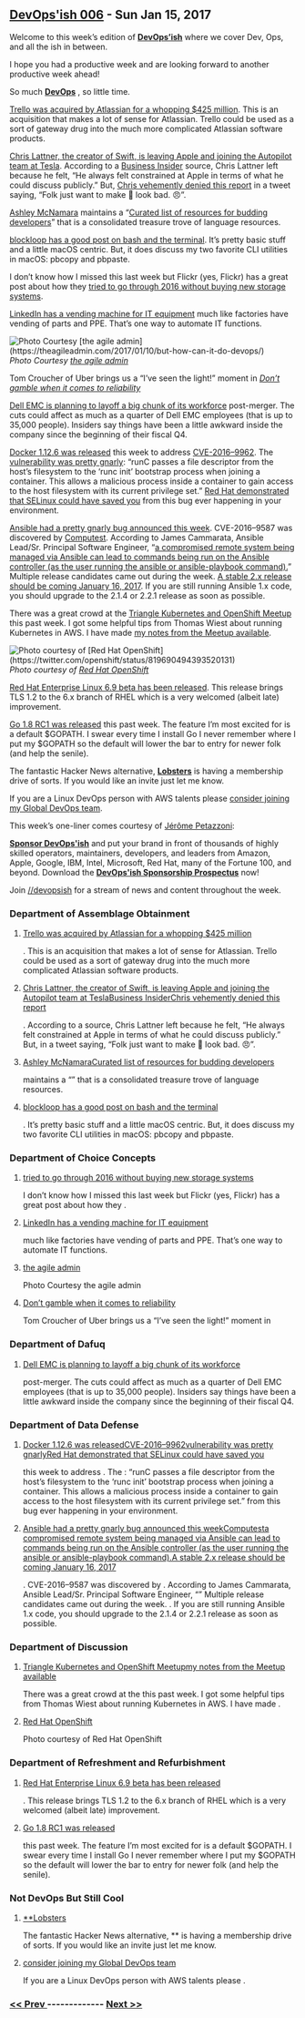 ## [DevOps'ish 006](https://devopsish.com/006) - Sun Jan 15, 2017

Welcome to this week’s edition of <a href="https://devopsish.com/"><strong>DevOps’ish</strong></a> where we cover Dev, Ops, and all the ish in between.

I hope you had a productive week and are looking forward to another productive week ahead!

So much <a href="https://devopsish.com/"><strong>DevOps</strong></a> , so little time.

<a href="http://www.forbes.com/sites/alexkonrad/2017/01/09/atlassian-acquires-popular-team-productivity-app-trello-for-425-million/">Trello was acquired by Atlassian for a whopping $425 million</a>. This is an acquisition that makes a lot of sense for Atlassian. Trello could be used as a sort of gateway drug into the much more complicated Atlassian software products.

<a href="https://9to5mac.com/2017/01/10/swift-chris-lattner-leaving-apple/">Chris Lattner, the creator of Swift, is leaving Apple and joining the Autopilot team at Tesla</a>. According to a <a href="http://www.businessinsider.com/how-apples-culture-of-secrecy-wears-down-its-top-developers-2017-1">Business Insider</a> source, Chris Lattner left because he felt, “He always felt constrained at Apple in terms of what he could discuss publicly.” But, <a href="https://twitter.com/clattner_llvm/status/819974025371787264">Chris vehemently denied this report</a> in a tweet saying, “Folk just want to make 🍎 look bad. 😠”.

<a href="https://twitter.com/ashleymcnamara">Ashley McNamara</a> maintains a “<a href="http://ashleymcnamara.github.io/learn_to_code/">Curated list of resources for budding developers</a>” that is a consolidated treasure trove of language resources.

<a href="https://www.blockloop.io/mastering-bash-and-terminal">blockloop has a good post on bash and the terminal</a>. It’s pretty basic stuff and a little macOS centric. But, it does discuss my two favorite CLI utilities in macOS: pbcopy and pbpaste.

I don’t know how I missed this last week but Flickr (yes, Flickr) has a great post about how they <a href="https://code.flickr.net/2017/01/05/a-year-without-a-byte/">tried to go through 2016 without buying new storage systems</a>.

<a href="https://theagileadmin.com/2017/01/10/but-how-can-it-do-devops/">LinkedIn has a vending machine for IT equipment</a> much like factories have vending of parts and PPE. That’s one way to automate IT functions.

<img src="https://d33wubrfki0l68.cloudfront.net/7d98d39e5728bcbf06616c8273dcb635ee603de5/40493/006/linkedin-vending-machine.jpg" alt="Photo Courtesy [the agile admin](https://theagileadmin.com/2017/01/10/but-how-can-it-do-devops/)"/><br/><em>Photo Courtesy <a href="https://theagileadmin.com/2017/01/10/but-how-can-it-do-devops/">the agile admin</a></em>

Tom Croucher of Uber brings us a “I’ve seen the light!” moment in <a href="https://www.oreilly.com/ideas/dont-gamble-when-it-comes-to-reliability"><em>Don’t gamble when it comes to reliability</em></a>

<a href="http://www.theregister.co.uk/2017/01/12/emc_layoffs/">Dell EMC is planning to layoff a big chunk of its workforce</a> post-merger. The cuts could affect as much as a quarter of Dell EMC employees (that is up to 35,000 people). Insiders say things have been a little awkward inside the company since the beginning of their fiscal Q4.

<a href="https://github.com/docker/docker/releases/tag/v1.12.6">Docker 1.12.6 was released</a> this week to address <a href="http://seclists.org/fulldisclosure/2017/Jan/21">CVE-2016–9962</a>. The <a href="https://bugzilla.suse.com/show_bug.cgi?id=1012568">vulnerability was pretty gnarly</a>: “runC passes a file descriptor from the host’s filesystem to the ‘runc init’ bootstrap process when joining a container. This allows a malicious process inside a container to gain access to the host
filesystem with its current privilege set.” <a href="http://rhelblog.redhat.com/2017/01/13/docker-0-day-stopped-cold-by-selinux/">Red Hat demonstrated that SELinux could have saved you</a> from this bug ever happening in your environment.

<a href="http://www.theregister.co.uk/2017/01/11/ansible_patches_own_the_farm_vulnerability/">Ansible had a pretty gnarly bug announced this week</a>. CVE-2016–9587 was discovered by <a href="https://www.computest.nl/advisories/CT-2017-0109_Ansible.txt">Computest</a>. According to James Cammarata, Ansible Lead/Sr. Principal Software Engineer, “<a href="https://groups.google.com/forum/#!topic/ansible-devel/SyrgcUySAIQ">a compromised remote system being managed via Ansible can lead to commands being run on the Ansible controller (as the user running the ansible or ansible-playbook command).</a>” Multiple release candidates came out during the week. <a href="https://groups.google.com/forum/?utm_medium=email&amp;utm_source=footer#!msg/ansible-project/ydfEh11hlXA/eaOPE3p_AQAJ">A stable 2.x release should be coming January 16, 2017</a>. If you are still running Ansible 1.x code, you should upgrade to the 2.1.4 or 2.2.1 release as soon as possible.

There was a great crowd at the <a href="https://www.meetup.com/Triangle-Kubernetes-Meetup/">Triangle Kubernetes and OpenShift Meetup</a> this past week. I got some helpful tips from Thomas Wiest about running Kubernetes in AWS. I have made <a href="https://www.evernote.com/l/AAV9Qz3Q7IhLCqRM05VZbis3oJm6duhVdi0">my notes from the Meetup available</a>.

<img src="https://d33wubrfki0l68.cloudfront.net/ff6fddd55983afd0782317e1bd9e7ccad1a4a730/d9485/006/triangle-openshift-meetup.jpg" alt="Photo courtesy of [Red Hat OpenShift](https://twitter.com/openshift/status/819690494393520131)"/><br/><em>Photo courtesy of <a href="https://twitter.com/openshift/status/819690494393520131">Red Hat OpenShift</a></em>

​<a href="http://www.zdnet.com/article/red-hat-enterprise-linux-6-9-beta-out-now/">Red Hat Enterprise Linux 6.9 beta has been released</a>. This release brings TLS 1.2 to the 6.x branch of RHEL which is a very welcomed (albeit late) improvement.

<a href="https://groups.google.com/forum/m/#!topic/golang-nuts/tr2ZKSQ42zE">Go 1.8 RC1 was released</a> this past week. The feature I’m most excited for is a default $GOPATH. I swear every time I install Go I never remember where I put my $GOPATH so the default will lower the bar to entry for newer folk (and help the senile).

The fantastic Hacker News alternative, <a href="https://lobste.rs/">**Lobsters</a>** is having a membership drive of sorts. If you would like an invite just let me know.

If you are a Linux DevOps person with AWS talents please <a href="http://solarwinds.jobs/durham-nc/senior-aws-systems-engineer/866A1F89D368408CB7F6F774409D961A/job/">consider joining my Global DevOps team</a>.

This week’s one-liner comes courtesy of <a href="https://twitter.com/jpetazzo/status/819288097376583680">Jérôme Petazzoni</a>:

<a href="https://devopsish.com/sponsor/" title="Sponsor DevOps&#39;ish"><strong>Sponsor DevOps&#39;ish</strong></a> and put your brand in front of thousands of highly skilled operators, maintainers, developers, and leaders from Amazon, Apple, Google, IBM, Intel, Microsoft, Red Hat, many of the Fortune 100, and beyond. Download the <strong><a href="https://devopsi.sh/prospectus">DevOps&#39;ish Sponsorship Prospectus</a></strong> now!

Join <a href="https://www.reddit.com/r/devopsish/">/<span class="fa fa-reddit-alien fa-sm" aria-hidden="true"></span>/devopsish</a> for a stream of news and content throughout the week.

### Department of Assemblage Obtainment

1. [Trello was acquired by Atlassian for a whopping $425 million](http://www.forbes.com/sites/alexkonrad/2017/01/09/atlassian-acquires-popular-team-productivity-app-trello-for-425-million/)

    . This is an acquisition that makes a lot of sense for Atlassian. Trello could be used as a sort of gateway drug into the much more complicated Atlassian software products.
1. [Chris Lattner, the creator of Swift, is leaving Apple and joining the Autopilot team at TeslaBusiness InsiderChris vehemently denied this report](https://9to5mac.com/2017/01/10/swift-chris-lattner-leaving-apple/)

    . According to a  source, Chris Lattner left because he felt, “He always felt constrained at Apple in terms of what he could discuss publicly.” But,  in a tweet saying, “Folk just want to make 🍎 look bad. 😠”.
1. [Ashley McNamaraCurated list of resources for budding developers](https://twitter.com/ashleymcnamara)

    maintains a “” that is a consolidated treasure trove of language resources.
1. [blockloop has a good post on bash and the terminal](https://www.blockloop.io/mastering-bash-and-terminal)

    . It’s pretty basic stuff and a little macOS centric. But, it does discuss my two favorite CLI utilities in macOS: pbcopy and pbpaste.
### Department of Choice Concepts

1. [tried to go through 2016 without buying new storage systems](https://code.flickr.net/2017/01/05/a-year-without-a-byte/)

    I don’t know how I missed this last week but Flickr (yes, Flickr) has a great post about how they .
1. [LinkedIn has a vending machine for IT equipment](https://theagileadmin.com/2017/01/10/but-how-can-it-do-devops/)

    much like factories have vending of parts and PPE. That’s one way to automate IT functions.
1. [the agile admin](https://theagileadmin.com/2017/01/10/but-how-can-it-do-devops/)

    Photo Courtesy the agile admin
1. [Don’t gamble when it comes to reliability](https://www.oreilly.com/ideas/dont-gamble-when-it-comes-to-reliability)

    Tom Croucher of Uber brings us a “I’ve seen the light!” moment in
### Department of Dafuq

1. [Dell EMC is planning to layoff a big chunk of its workforce](http://www.theregister.co.uk/2017/01/12/emc_layoffs/)

    post-merger. The cuts could affect as much as a quarter of Dell EMC employees (that is up to 35,000 people). Insiders say things have been a little awkward inside the company since the beginning of their fiscal Q4.
### Department of Data Defense

1. [Docker 1.12.6 was releasedCVE-2016–9962vulnerability was pretty gnarlyRed Hat demonstrated that SELinux could have saved you](https://github.com/docker/docker/releases/tag/v1.12.6)

    this week to address . The : “runC passes a file descriptor from the host’s filesystem to the ‘runc init’ bootstrap process when joining a container. This allows a malicious process inside a container to gain access to the host
filesystem with its current privilege set.”  from this bug ever happening in your environment.
1. [Ansible had a pretty gnarly bug announced this weekComputesta compromised remote system being managed via Ansible can lead to commands being run on the Ansible controller (as the user running the ansible or ansible-playbook command).A stable 2.x release should be coming January 16, 2017](http://www.theregister.co.uk/2017/01/11/ansible_patches_own_the_farm_vulnerability/)

    . CVE-2016–9587 was discovered by . According to James Cammarata, Ansible Lead/Sr. Principal Software Engineer, “” Multiple release candidates came out during the week. . If you are still running Ansible 1.x code, you should upgrade to the 2.1.4 or 2.2.1 release as soon as possible.
### Department of Discussion

1. [Triangle Kubernetes and OpenShift Meetupmy notes from the Meetup available](https://www.meetup.com/Triangle-Kubernetes-Meetup/)

    There was a great crowd at the  this past week. I got some helpful tips from Thomas Wiest about running Kubernetes in AWS. I have made .
1. [Red Hat OpenShift](https://twitter.com/openshift/status/819690494393520131)

    Photo courtesy of Red Hat OpenShift
### Department of Refreshment and Refurbishment

1. [Red Hat Enterprise Linux 6.9 beta has been released](http://www.zdnet.com/article/red-hat-enterprise-linux-6-9-beta-out-now/)

    ​. This release brings TLS 1.2 to the 6.x branch of RHEL which is a very welcomed (albeit late) improvement.
1. [Go 1.8 RC1 was released](https://groups.google.com/forum/m/#!topic/golang-nuts/tr2ZKSQ42zE)

    this past week. The feature I’m most excited for is a default $GOPATH. I swear every time I install Go I never remember where I put my $GOPATH so the default will lower the bar to entry for newer folk (and help the senile).
### Not DevOps But Still Cool

1. [**Lobsters](https://lobste.rs/)

    The fantastic Hacker News alternative, ** is having a membership drive of sorts. If you would like an invite just let me know.
1. [consider joining my Global DevOps team](http://solarwinds.jobs/durham-nc/senior-aws-systems-engineer/866A1F89D368408CB7F6F774409D961A/job/)

    If you are a Linux DevOps person with AWS talents please .

### [ << Prev ](devopsweekly-005.md) ------------- [ Next >> ](devopsweekly-007.md)